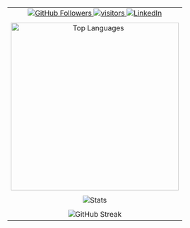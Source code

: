 <table width="100%" align="center">
  <tr align="center">
    <td>
      <a href="https://github.com/0l1v3rr?tab=followers" target="_blank">
        <img src="https://img.shields.io/github/followers/0l1v3rr?logo=GitHub&logoColor=white&color=FF3E00&label=Followers" alt="GitHub Followers" title="GitHub Followers">
      </a>
      <a href="https://github.com/0l1v3rr" target="_blank">
        <img src="https://visitor-badge.glitch.me/badge?page_id=0l1v3rr" alt="visitors" title="visitors">
      </a>
      <a href="https://www.linkedin.com/in/0l1v3rr/" target="_blank">
        <img src="https://img.shields.io/badge/LinkedIn-%230077B5.svg?logo=linkedin&logoColor=white" alt="LinkedIn" title="LikedIn">
      </a>
    </td>
  </tr>
  
  <tr>
    <td></td>
  </tr>
  
  <tr align="center">
    <td>
      <img width="380px" src="https://github-readme-stats.vercel.app/api/top-langs/?username=0l1v3rr&langs_count=8&title_color=59A5FA&icon_color=3498db&text_color=777&border_color=00000000&bg_color=00000000&layout=compact&color=C7D4E2&hide=php,html,css,hack,batchfile,shell,makefile" alt="Top Languages" title="Top Languages">
    </td>
  </tr>
  
  <tr>
    <td></td>
  </tr>
  
  <tr align="center">
    <td>
      <img src="https://github-readme-stats.vercel.app/api?username=0l1v3rr&show_icons=true&title_color=59A5FA&icon_color=ef8065&text_color=777&border_color=00000000&bg_color=00000000&count_private=true&include_all_commits=true" alt="Stats" title="Stats">
    </td>
  </tr>
  
  <tr>
    <td></td>
  </tr>
  
  <tr align="center">
    <td>
      <img src="https://github-readme-streak-stats.herokuapp.com/?user=0l1v3rr&background=00000000&border=00000000&stroke=30363d&dates=777&sideNums=59A5FA&sideLabels=59A5FA&currStreakNum=777&ring=EF8065&fire=EF8065&currStreakLabel=EF8065" alt="GitHub Streak" title="GitHub Streak">
    </td>
  </tr>
  
</table>

